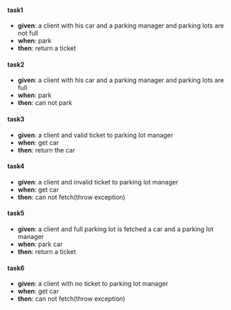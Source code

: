 #### task1
- **given**: a client with his car and a parking manager and parking lots are not full
- **when**: park
- **then**: return a ticket

#### task2
- **given**: a client with his car and a parking manager and parking lots are full
- **when**: park
- **then**: can not park

#### task3
- **given**: a client and valid ticket to parking lot manager
- **when**: get car 
- **then**: return the car

#### task4
- **given**: a client and invalid ticket to parking lot manager
- **when**: get car 
- **then**: can not fetch(throw exception)

#### task5
- **given**: a client and full parking lot is fetched a car and a parking lot manager
- **when**: park car 
- **then**: return a ticket

#### task6
- **given**: a client with no ticket to parking lot manager
- **when**: get car 
- **then**: can not fetch(throw exception)
